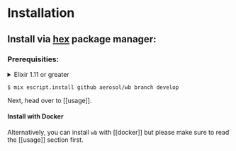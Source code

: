 # Installation

## Install via [hex](https://hex.pm/) package manager:

### Prerequisities:

<details>
<summary>Elixir 1.11 or greater</summary>
<br/>
You can install <a href="https://elixir-lang.org">Elixir</a> with <a href="https://github.com/asdf-vm/asdf">asdf</a>:

<code>
$ git clone https://github.com/aerosol/wb.git develop && cd wb && asdf install
</code>
</details>

```
$ mix escript.install github aerosol/wb branch develop
```

Next, head over to [[usage]].

#### Install with Docker

Alternatively, you can install `wb` with [[docker]] but please make sure to
read the [[usage]] section first.

